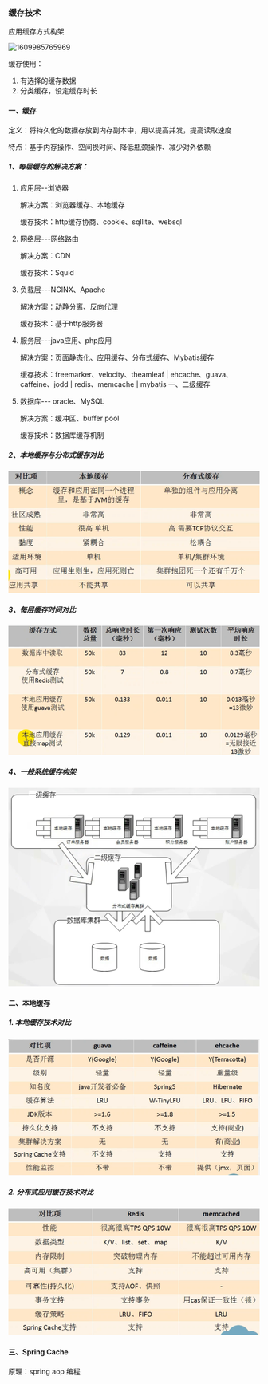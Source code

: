 ### 缓存技术

应用缓存方式构架

![1609985765969](..\..\xiaoyi_study\resource\缓存方式构架系统.png)



缓存使用：

1. 有选择的缓存数据
2. 分类缓存，设定缓存时长

#### 一、缓存

定义：将持久化的数据存放到内存副本中，用以提高并发，提高读取速度

特点：基于内存操作、空间换时间、降低瓶颈操作、减少对外依赖

##### 1、每层缓存的解决方案：

1. 应用层--浏览器

   解决方案：浏览器缓存、本地缓存

   缓存技术：http缓存协商、cookie、sqllite、websql

2. 网络层---网络路由

   解决方案：CDN

   缓存技术：Squid

3. 负载层---NGINX、Apache

   解决方案：动静分离、反向代理

   缓存技术：基于http服务器

4. 服务层---java应用、php应用

   解决方案：页面静态化、应用缓存、分布式缓存、Mybatis缓存

   缓存技术：freemarker、velocity、theamleaf   |   ehcache、guava、caffeine、jodd |  redis、memcache   |  mybatis 一、二级缓存

5. 数据库--- oracle、MySQL

   解决方案：缓冲区、buffer pool

   缓存技术：数据库缓存机制

##### 2、本地缓存与分布式缓存对比

![1609986720451](..\resource\本地缓存与分布式缓存.png)

##### 3、每层缓存时间对比

![1609986814794](..\resource\每层缓存时间实验.png)

##### 4、一般系统缓存构架

![1609986982445](..\resource\一般系统缓存构架.png)



#### 二、本地缓存

##### 1. 本地缓存技术对比

![1609987134992](..\resource\本地缓存技术对比.png)

##### 2. 分布式应用缓存技术对比

![1609987229084](..\resource\分布式缓存对比.png)

 

#### 三、Spring Cache 

原理：spring aop 编程

